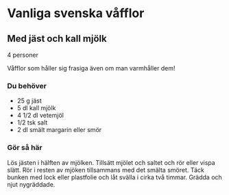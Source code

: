 # Vanliga svenska våfflor

## Med jäst och kall mjölk

4 personer

Våfflor som håller sig frasiga även om man varmhåller dem!

### Du behöver

* 25 g jäst
* 5 dl kall mjölk
* 4 1/2 dl vetemjöl
* 1/2 tsk salt
* 2 dl smält margarin eller smör

### Gör så här

Lös jästen i hälften av mjölken. Tillsätt mjölet och saltet och rör eller vispa slätt. Rör i resten av mjöken tillsammans med det smälta smöret. Täck bunken med lock eller plastfolie och låt svälla i cirka två timmar. Grädda och njut nygräddade.
